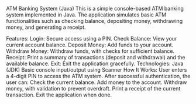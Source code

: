 ATM Banking System (Java)
This is a simple console-based ATM banking system implemented in Java. The application simulates basic ATM functionalities such as checking balance, depositing money, withdrawing money, and generating a receipt.

Features:
Login: Secure access using a PIN.
Check Balance: View your current account balance.
Deposit Money: Add funds to your account.
Withdraw Money: Withdraw funds, with checks for sufficient balance.
Receipt: Print a summary of transactions (deposit and withdrawal) and the available balance.
Exit: Exit the application gracefully.
Technologies:
Java (JDK)
Basic console input/output using Scanner
How It Works:
User enters a 4-digit PIN to access the ATM system.
After successful authentication, the user can:
Check the current balance.
Add money to the account.
Withdraw money, with validation to prevent overdraft.
Print a receipt of the current transaction.
Exit the application when done.

